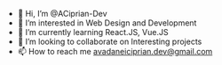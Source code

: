 - 👋 Hi, I’m @ACiprian-Dev
- 👀 I’m interested in Web Design and Development
- 🌱 I’m currently learning React.JS, Vue.JS
- 💞️ I’m looking to collaborate on Interesting projects
- 📫 How to reach me avadaneiciprian.dev@gmail.com

<!---
ACiprian-Dev/ACiprian-Dev is a ✨ special ✨ repository because its `README.md` (this file) appears on your GitHub profile.
You can click the Preview link to take a look at your changes.
--->
